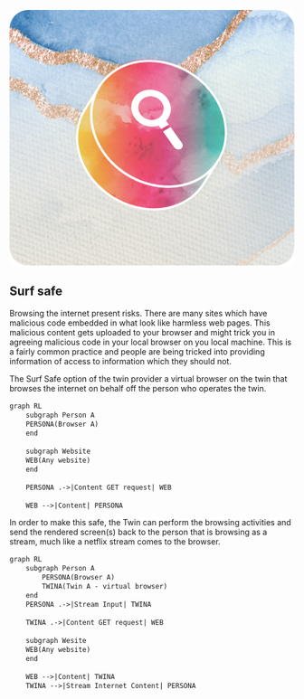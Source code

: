 <div style="text-align: center;">

![surf safe](./../img/search.png)

</div>

## Surf safe

Browsing the internet present risks.  There are many sites which have malicious code embedded in what look like harmless web pages.  This malicious content gets uploaded to your browser and might trick you in agreeing malicious code in your local browser on you local machine.  This is a fairly common practice and people are being tricked into providing information of access to information which they should not.

The Surf Safe option of the twin provider a virtual browser on the twin that browses the internet on behalf off the person who operates the twin.

```mermaid
graph RL
    subgraph Person A
    PERSONA(Browser A)
    end

    subgraph Website
    WEB(Any website)
    end
    
    PERSONA .->|Content GET request| WEB

    WEB -->|Content| PERSONA

```
In order to make this safe, the Twin can perform the browsing activities and send the rendered screen(s) back to the person that is browsing as a stream, much like a netflix stream comes to the browser.

```mermaid
graph RL
    subgraph Person A
        PERSONA(Browser A)
        TWINA(Twin A - virtual browser)
    end
    PERSONA .->|Stream Input| TWINA

    TWINA .->|Content GET request| WEB

    subgraph Wesite
    WEB(Any website)
    end

    WEB -->|Content| TWINA
    TWINA -->|Stream Internet Content| PERSONA
```